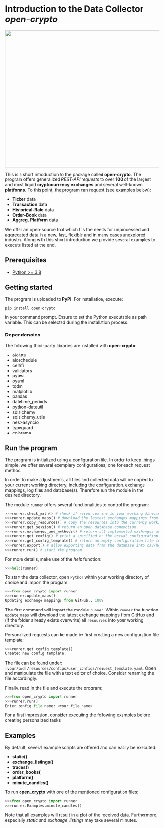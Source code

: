 # Introduction to the Data Collector _open-crypto_

<img src="https://user-images.githubusercontent.com/65443847/129176307-200b1554-0f3c-4e77-81ad-71f5f884c6cd.png" width="600" height="450">

This is a short introduction to the package called __open-crypto__. The program offers generalized _REST-API requests_ to over __100__ of the largest and most liquid __cryptocurrency exchanges__ and several well-known __platforms__. To this point, the program can request (see examples below):
- __Ticker__ data
- __Transaction__ data
- __Historical-Rate__ data
- __Order-Book__ data
- __Aggreg. Platform__ data

We offer an open-source tool which fits the needs for unprocessed and aggregated data in a new, fast, flexible and in many cases unexplored industry.
Along with this short introduction we provide several examples to execute listed at the end.

## Prerequisites
- [Python >= 3.8](<https://www.python.org/downloads/>)

## Getting started
The program is uploaded to __PyPI__. For installation, execute:
```shell
pip install open-crypto
```
in your command prompt. Ensure to set the Python executable as path variable. This can be selected during the installation process.

### Dependencies
The following third-party libraries are installed with __open-crypto__:
- aiohttp
- aioschedule
- certifi
- validators
- pytest
- oyaml
- tqdm
- matplotlib
- pandas
- datetime_periods
- python-dateutil
- sqlalchemy
- sqlalchemy_utils
- nest-asyncio
- typeguard
- colorama

## Run the program

The program is initialized using a configuration file. In order to keep things simple, we offer several exemplary configurations, one for each request method.

In order to make adjustments, all files and collected data will be copied to your current working directory, including the configuration, exchange mappings, log files and database(s). Therefore run the module in the desired directory.

The module ```runner``` offers several functionalities to control the program:
```python
>>>runner.check_path() # check if resources are in your working directory.
>>>runner.update_maps() # download the lastest exchanges mappings from the GitHub repository
>>>runner.copy_resources() # copy the resources into the currency working directory
>>>runner.get_session() # return an open database connection.
>>>runner.exchanges_and_methods() # return all implemented exchanges and their supported API endpoints.
>>>runner.get_config() # print a specified or the actual configuration file
>>>runner.get_config_template() # return an empty configuration file to the resource directory.
>>>runner.export() # allow exporting data from the database into csv/hdf-files.
>>>runner.run() # start the program.
```
For more details, make use of the _help_ function:
```python
>>>help(runner)
```
To start the data collector, open ```Python``` within your working directory of choice and import the program:
```python
>>>from open_crypto import runner
>>>runner.update_maps()
Updating exchange mappings from GitHub.. 100%
```
The first command will import the module ```runner```. Within ```runner``` the function ```update_maps``` will download the latest exchange mappings from GitHub and (if the folder already exists overwrite) all ```resources``` into your working directory.

Personalized requests can be made by first creating a new configuration file template:
```python
>>>runner.get_config_template()
Created new config template.
```
The file can be found under: ```[your/cwd]/resources/configs/user_configs/request_template.yaml```. Open and manipulate the file with a text editor of choice. Consider renaming the file accordingly.

Finally, read in the file and execute the program:
```python
>>>from open_crypto import runner
>>>runner.run()
Enter config file name: <your_file_name>
```
For a first impression, consider executing the following examples before creating personalized tasks.

## Examples
By default, several example scripts are offered and can easily be executed:
- __static()__   
- __exchange_listings()__            
- __trades()__             
- __order_books()__        
- __platform()__           
- __minute_candles()__     

To run __open_crypto__ with one of the mentioned configuration files:
```python
>>>from open_crypto import runner
>>>runner.Examples.minute_candles()
```
Note that all examples will result in a plot of the received data. Furthermore, especially _static_ and _exchange_listings_ may take several minutes.


